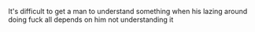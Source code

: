 It's difficult to get a man to understand something when his lazing around doing fuck all depends on him not understanding it

